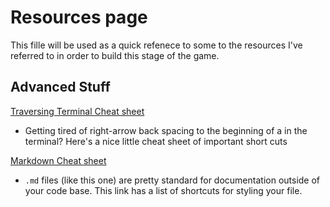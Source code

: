 # Resources page

This fille will be used as a quick refenece to some to the resources
I've referred to in order to build this stage of the game.


## Advanced Stuff

[Traversing Terminal Cheat sheet](http://keeppositive.github.io/Tad-Docs/Basics/terminal.html)

- Getting tired of right-arrow back spacing to the beginning of a in the terminal?  Here's a nice little cheat sheet of important short cuts

[Markdown Cheat sheet](https://github.com/adam-p/markdown-here/wiki/Markdown-Cheatsheet)

- `.md` files (like this one) are pretty standard for documentation
outside of your code base.  This link has a list of shortcuts for 
styling your file.

